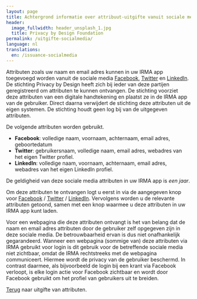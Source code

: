 ```yaml
---
layout: page
title: Achtergrond informatie over attribuut-uitgifte vanuit sociale media
header:
  image_fullwidth: header_unsplash_1.jpg
  title: Privacy by Design Foundation
permalink: /uitgifte-socialmedia/
language: nl
translations:
  en: /issuance-socialmedia
---
```


Attributen zoals uw naam en email adres kunnen in uw IRMA app
toegevoegd worden vanuit de sociale media
[Facebook](https://www.facebook.com), [Twitter](https://twitter.com)
en [LinkedIn](https://linkedin.com). De stichting Privacy by Design
heeft zich bij ieder van deze partijen geregistreerd om attributen te
kunnen ontvangen. De stichting voorziet deze attributen van een
digitale handtekening en plaatst ze in de IRMA app van de
gebruiker. Direct daarna verwijdert de stichting deze attributen uit
de eigen systemen. De stichting houdt geen log bij van de uitgegeven
attributen.

De volgende attributen worden gebruikt.

 * **Facebook**: volledige naam, voornaam, achternaam, email adres,
 geboortedatum
 * **Twitter**: gebruikersnaam, volledige naam, email adres, webadres
 van het eigen Twitter profiel.
 * **LinkedIn**: volledige naam, voornaam, achternaam, email adres,
 webadres van het eigen LinkedIn profiel.

De geldigheid van deze sociale media attributen in uw IRMA app is
*een jaar*.

Om deze attributen te ontvangen logt u eerst in via de aangegeven knop
voor
[Facebook](https://privacybydesign.foundation/uitgifte/social/facebook)
/
[Twitter](https://privacybydesign.foundation/uitgifte/social/twitter)
/
[LinkedIn](https://privacybydesign.foundation/uitgifte/social/linkedin). Vervolgens
worden u de relevante attributen getoond, samen met een knop waarmee u
deze attributen in uw IRMA app kunt laden.

Voor een webpagina die deze attributen ontvangt is het van belang dat
de naam en email adres attributen door de gebruiker zelf opgegeven
zijn in deze sociale media. De betrouwbaarheid ervan is dus niet
onafhankelijk gegarandeerd.  Wanneer een webpagina (sommige van) deze
attributen via IRMA gebruikt voor login is dit gebruik voor de
betreffende sociale media niet zichtbaar, omdat de IRMA rechtstreeks
met de webpagina communiceert. Hiermee wordt de privacy van de
gebruiker beschermd. In contrast daarmee, als bijvoorbeeld de login
bij een krant via Facebook verloopt, is elke login actie voor Facebook
zichtbaar en wordt door Facebook gebruikt om het profiel van
gebruikers uit te breiden.

[Terug](/uitgifte) naar uitgifte van attributen.
